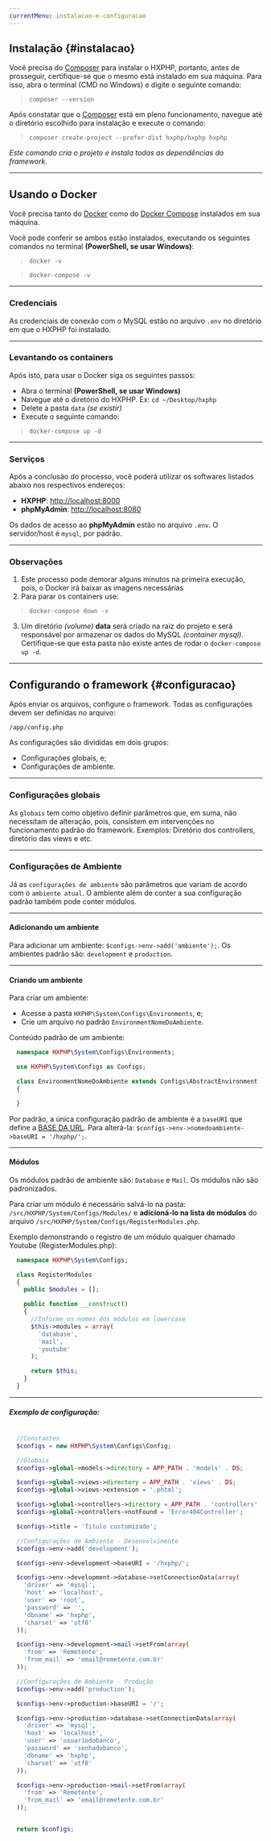 ```yaml
---
currentMenu: instalacao-e-configuracao
---
```


## Instalação {#instalacao}

Você precisa do [Composer](https://getcomposer.org/download) para instalar o HXPHP, portanto, antes de prosseguir, certifique-se que o mesmo está instalado em sua máquina. Para isso, abra o terminal (CMD no Windows) e digite o seguinte comando: 

> `composer --version`

Após constatar que o [Composer](https://getcomposer.org/download) está em pleno funcionamento, navegue até o diretório escolhido para instalação e execute o comando: 


> `composer create-project --prefer-dist hxphp/hxphp hxphp`


*Este comando cria o projeto e instala todas as dependências do framework.*

----

## Usando o Docker

Você precisa tanto do [Docker](https://www.docker.com/community-edition) como do [Docker Compose](https://docs.docker.com/compose/install/) instalados em sua máquina. 

Você pode conferir se ambos estão instalados, executando os seguintes comandos no terminal **(PowerShell, se usar Windows)**:

> `docker -v`

> `docker-compose -v`

----

### Credenciais

As credenciais de conexão com o MySQL estão no arquivo `.env` no diretório em que o HXPHP foi instalado. 

----

### Levantando os containers

Após isto, para usar o Docker siga os seguintes passos:

+ Abra o terminal **(PowerShell, se usar Windows)**
+ Navegue até o diretório do HXPHP. Ex: `cd ~/Desktop/hxphp`
+ Delete a pasta `data` *(se existir)*
+ Execute o seguinte comando:

> `docker-compose up -d`

----

### Serviços

Após a conclusão do processo, você poderá utilizar os softwares listados abaixo nos respectivos endereços:

+ **HXPHP**: [http://localhost:8000](http://localhost:8000)
+ **phpMyAdmin**: [http://localhost:8080](http://localhost:8080)

Os dados de acesso ao **phpMyAdmin** estão no arquivo `.env`. O servidor/host é `mysql`, por padrão.

----

### Observações

1. Este processo pode demorar alguns minutos na primeira execução, pois, o Docker irá baixar as imagens necessárias
2. Para parar os containers use:

> `docker-compose down -v`

3. Um diretório *(volume)* **data** será criado na raiz do projeto e será responsável por armazenar os dados do MySQL *(container mysql)*. Certifique-se que esta pasta não existe antes de rodar o `docker-compose up -d`.

---- 

## Configurando o framework {#configuracao}

Após enviar os arquivos, configure o framework. Todas as configurações devem ser definidas no arquivo:

`/app/config.php`

As configurações são divididas em dois grupos:

+ Configurações globais, e;
+ Configurações de ambiente.

----

### Configurações globais

As `globais` tem como objetivo definir parâmetros que, em suma, não necessitam de alteração, pois, consistem em intervenções no funcionamento padrão do framework. Exemplos: Diretório dos controllers, diretório das views e etc.

----

### Configurações de Ambiente

Já as `configurações de ambiente` são parâmetros que variam de acordo com o `ambiente atual`. O ambiente além de conter a sua configuração padrão também pode conter módulos.

----

#### Adicionando um ambiente

Para adicionar um ambiente: `$configs->env->add('ambiente');`. 
Os ambientes padrão são: `development` e `production`.

----

#### Criando um ambiente

Para criar um ambiente: 
+ Acesse a pasta `HXPHP\System\Configs\Environments`, e;
+ Crie um arquivo no padrão `EnvironmentNomeDoAmbiente`.

Conteúdo padrão de um ambiente:

```php
  namespace HXPHP\System\Configs\Environments;

  use HXPHP\System\Configs as Configs;

  class EnvironmentNomeDoAmbiente extends Configs\AbstractEnvironment
  {

  }
```


Por padrão, a única configuração padrão de ambiente é a `baseURI` que define a [BASE DA URL](#funcionamento-da-url).
Para alterá-la: `$configs->env->nomedoambiente->baseURI = '/hxphp/';`.

----

#### Módulos

Os módulos padrão de ambiente são: `Database` e `Mail`. Os módulos não são padronizados.

Para criar um módulo é necessário salvá-lo na pasta: `/src/HXPHP/System/Configs/Modules/` e <b>adicioná-lo na lista de módulos</b> do arquivo `/src/HXPHP/System/Configs/RegisterModules.php`.


Exemplo demonstrando o registro de um módulo qualquer chamado Youtube (RegisterModules.php):

```php
  namespace HXPHP\System\Configs;

  class RegisterModules
  {
    public $modules = [];

    public function __construct()
    {
      //Informe os nomes dos módulos em lowercase
      $this->modules = array(
        'database',
        'mail',
        'youtube'
      );

      return $this;
    }
  }
```

----

##### Exemplo de configuração:

```php

  //Constantes
  $configs = new HXPHP\System\Configs\Config;

  //Globais
  $configs->global->models->directory = APP_PATH . 'models' . DS;

  $configs->global->views->directory = APP_PATH . 'views' . DS;
  $configs->global->views->extension = '.phtml';

  $configs->global->controllers->directory = APP_PATH . 'controllers' . DS;
  $configs->global->controllers->notFound = 'Error404Controller';

  $configs->title = 'Titulo customizado';

  //Configurações de Ambiente - Desenvolvimento
  $configs->env->add('development');

  $configs->env->development->baseURI = '/hxphp/';

  $configs->env->development->database->setConnectionData(array(
    'driver' => 'mysql',
    'host' => 'localhost',
    'user' => 'root',
    'password' => '',
    'dbname' => 'hxphp',
    'charset' => 'utf8'
  ));

  $configs->env->development->mail->setFrom(array(
    'from' => 'Remetente',
    'from_mail' => 'email@remetente.com.br'
  ));

  //Configurações de Ambiente - Produção
  $configs->env->add('production');

  $configs->env->production->baseURI = '/';

  $configs->env->production->database->setConnectionData(array(
    'driver' => 'mysql',
    'host' => 'localhost',
    'user' => 'usuariodobanco',
    'password' => 'senhadobanco',
    'dbname' => 'hxphp',
    'charset' => 'utf8'
  ));

  $configs->env->production->mail->setFrom(array(
    'from' => 'Remetente',
    'from_mail' => 'email@remetente.com.br'
  ));


  return $configs;
```
